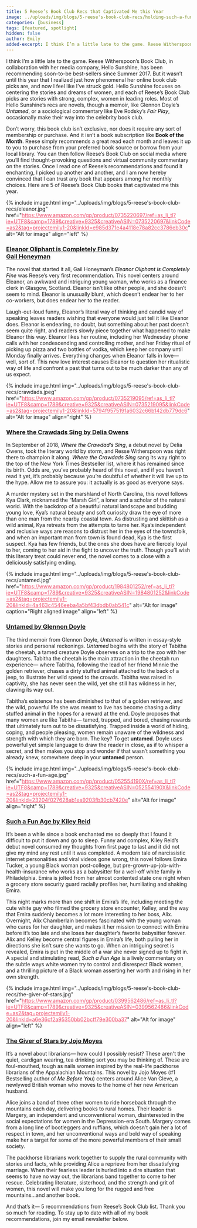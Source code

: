 ```yaml
---
title: 5 Reese’s Book Club Recs that Captivated Me this Year
image: ../uploads/img/blogs/5-reese's-book-club-recs/holding-such-a-fun-age.jpg
categories: [business]
tags: [featured, spotlight]
hidden: false
author: Emily
added-excerpt: I think I’m a little late to the game. Reese Witherspoon’s Book Club, in collaboration with her media company, Hello Sunshine, has been recommending soon-to-be best-sellers since Summer 2017. But it wasn’t until this year that I realized just how phenomenal her online book club picks are, and now I feel like I’ve struck gold.
---
```


<style> em {color: black;} p a {color: #f0506e;}</style>

I think I’m a little late to the game. Reese Witherspoon’s Book Club, in collaboration with her media company, Hello Sunshine, has been recommending soon-to-be best-sellers since Summer 2017. But it wasn’t until this year that I realized just how phenomenal her online book club picks are, and now I feel like I’ve struck gold. Hello Sunshine focuses on centering the stories and dreams of women, and each of Reese’s Book Club picks are stories with strong, complex, women in leading roles. Most of Hello Sunshine’s recs are novels, though a memoir, like Glennon Doyle’s _Untamed_, or a sociological commentary like Eve Rodsky’s _Fair Play_, occasionally make their way into the celebrity book club.

Don’t worry, this book club isn’t exclusive, nor does it require any sort of membership or purchase. And it isn’t a book subscription like **Book of the Month**. Reese simply recommends a great read each month and leaves it up to you to purchase from your preferred book source or borrow from your local library. You can then follow Reese’s Book Club on social media where you’ll find thought-provoking questions and virtual community commentary on the stories. Once I read one of Reese’s recommendations and found it enchanting, I picked up another and another, and I am now hereby convinced that I can trust any book that appears among her monthly choices. Here are 5 of Reese’s Book Club books that captivated me this year.

{% include image.html img="../uploads/img/blogs/5-reese's-book-club-recs/eleanor.jpg" href="https://www.amazon.com/gp/product/0735220697/ref=as_li_tl?ie=UTF8&camp=1789&creative=9325&creativeASIN=0735220697&linkCode=as2&tag=projectemily1-20&linkId=e985d371e4a4118e78a82cc3786eb30c" alt="Alt for image" align="left" %}

### [Eleanor Oliphant is Completely Fine by <br>Gail Honeyman](https://www.amazon.com/gp/product/0735220697/ref=as_li_tl?ie=UTF8&camp=1789&creative=9325&creativeASIN=0735220697&linkCode=as2&tag=projectemily1-20&linkId=e985d371e4a4118e78a82cc3786eb30c)

The novel that started it all, Gail Honeyman’s _Eleanor Oliphant is Completely Fine_ was Reese’s very first recommendation. This novel centers around Eleanor, an awkward and intriguing young woman, who works as a finance clerk in Glasgow, Scotland. Eleanor isn’t like other people, and she doesn’t seem to mind. Eleanor is unusually blunt, which doesn’t endear her to her co-workers, but does endear her to the reader.

Laugh-out-loud funny, Eleanor’s literal way of thinking and candid way of speaking leaves readers wishing that everyone would just tell it like Eleanor does. Eleanor is endearing, no doubt, but something about her past doesn’t seem quite right, and readers slowly piece together what happened to make Eleanor this way. Eleanor likes her routine, including her Wednesday phone calls with her condescending and controlling mother, and her Friday ritual of picking up pizza and two bottles of vodka, which keep her company until Monday finally arrives. Everything changes when Eleanor falls in love— well, sort of. This new love interest causes Eleanor to question her ritualistic way of life and confront a past that turns out to be much darker than any of us expect.

{% include image.html img="../uploads/img/blogs/5-reese's-book-club-recs/crawdads.jpeg" href="https://www.amazon.com/gp/product/0735219095/ref=as_li_tl?ie=UTF8&camp=1789&creative=9325&creativeASIN=0735219095&linkCode=as2&tag=projectemily1-20&linkId=5794f9575191a6032c66b142db779dc6" alt="Alt for image" align="right" %}

### [Where the Crawdads Sing by Delia Owens](https://www.amazon.com/gp/product/0735219095/ref=as_li_tl?ie=UTF8&camp=1789&creative=9325&creativeASIN=0735219095&linkCode=as2&tag=projectemily1-20&linkId=5794f9575191a6032c66b142db779dc6)

In September of 2018, _Where the Crawdad’s Sing_, a debut novel by Delia Owens, took the literary world by storm, and Resse Witherspoon was right there to champion it along. _Where the Crawdads Sing_ sang its way right to the top of the New York Times Bestseller list, where it has remained since its birth. Odds are, you’ve probably heard of this novel, and if you haven’t read it yet, it’s probably because you’re doubtful of whether it will live up to the hype. Allow me to assure you: it actually is as good as everyone says.

A murder mystery set in the marshland of North Carolina, this novel follows Kya Clark, nicknamed the “Marsh Girl”, a loner and a scholar of the natural world. With the backdrop of a beautiful natural landscape and budding young love, Kya’s natural beauty and soft curiosity draw the eye of more than one man from the nearby coastal town. As distrusting and skittish as a wild animal, Kya retreats from the attempts to tame her. Kya’s independent and reclusive ways are reasons to distrust her in the eyes of the townsfolk, and when an important man from town is found dead, Kya is the first suspect. Kya has few friends, but the ones she does have are fiercely loyal to her, coming to her aid in the fight to uncover the truth. Though you’ll wish this literary treat could never end, the novel comes to a close with a deliciously satisfying ending.

{% include image.html img="../uploads/img/blogs/5-reese's-book-club-recs/untamed.jpg" href="https://www.amazon.com/gp/product/1984801252/ref=as_li_tl?ie=UTF8&camp=1789&creative=9325&creativeASIN=1984801252&linkCode=as2&tag=projectemily1-20&linkId=4a463c4546eeba4a5bf43dbdb0ab541c" alt="Alt for image" caption="Right aligned image" align="left" %}

### [Untamed by Glennon Doyle](https://www.amazon.com/gp/product/1984801252/ref=as_li_tl?ie=UTF8&camp=1789&creative=9325&creativeASIN=1984801252&linkCode=as2&tag=projectemily1-20&linkId=4a463c4546eeba4a5bf43dbdb0ab541c)

The third memoir from Glennon Doyle, _Untamed_ is written in essay-style stories and personal reckonings. _Untamed_ begins with the story of Tabitha the cheetah, a tamed creature Doyle observes on a trip to the zoo with her daughters. Tabitha the cheetah is the main attraction in the cheetah run experience— where Tabitha, following the lead of her friend Minnie the golden retriever, chases a dirty stuffed animal attached to the back of a jeep, to illustrate her wild speed to the crowds. Tabitha was raised in captivity, she has never seen the wild, yet she still has wildness in her, clawing its way out.

Tabitha’s existence has been diminished to that of a golden retriever, and the wild, powerful life she was meant to live has become chasing a dirty stuffed animal in the hopes for a reward at the end. Doyle proposes that many women are like Tabitha— tamed, trapped, and bored, chasing rewards that ultimately turn out to be dissatisfying. Trapped inside a world of hiding, coping, and people pleasing, women remain unaware of the wildness and strength with which they are born. The key? To get **untamed**. Doyle uses powerful yet simple language to draw the reader in close, as if to whisper a secret, and then makes you stop and wonder if that wasn’t something you already knew, somewhere deep in your **untamed** person.

{% include image.html img="../uploads/img/blogs/5-reese's-book-club-recs/such-a-fun-age.jpg" href="https://www.amazon.com/gp/product/052554190X/ref=as_li_tl?ie=UTF8&camp=1789&creative=9325&creativeASIN=052554190X&linkCode=as2&tag=projectemily1-20&linkId=23204f027628ab1ea9203fb30cb7420e" alt="Alt for image" align="right" %}

### [Such a Fun Age by Kiley Reid](https://www.amazon.com/gp/product/052554190X/ref=as_li_tl?ie=UTF8&camp=1789&creative=9325&creativeASIN=052554190X&linkCode=as2&tag=projectemily1-20&linkId=23204f027628ab1ea9203fb30cb7420e)

It’s been a while since a book enchanted me so deeply that I found it difficult to put it down and go to sleep. Funny and complex, Kiley Reid’s debut novel consumed my thoughts from first page to last and it did not give my mind any rest until it was completed. A modern tale of narcissistic internet personalities and viral videos gone wrong, this novel follows Emira Tucker, a young Black woman post-college, but pre-grown-up-job-with-health-insurance who works as a babysitter for a well-off white family in Philadelphia. Emira is jolted from her almost contented state one night when a grocery store security guard racially profiles her, humiliating and shaking Emira.

This night marks more than one shift in Emira’s life, including meeting the cute white guy who filmed the grocery store encounter, Kelley, and the way that Emira suddenly becomes a lot more interesting to her boss, Alix. Overnight, Alix Chamberlain becomes fascinated with the young woman who cares for her daughter, and makes it her mission to connect with Emira before it’s too late and she loses her daughter’s favorite babysitter forever. Alix and Kelley become central figures in Emira’s life, both pulling her in directions she isn’t sure she wants to go. When an intriguing secret is revealed, Emira is put in the middle of a war she never signed up to fight in. A special and stimulating read, _Such a Fun Age_ is a lively commentary on the subtle ways white women try to control and disrespect Black women, and a thrilling picture of a Black woman asserting her worth and rising in her own strength.

{% include image.html img="../uploads/img/blogs/5-reese's-book-club-recs/the-giver-of-stars.jpg" href="https://www.amazon.com/gp/product/0399562486/ref=as_li_tl?ie=UTF8&camp=1789&creative=9325&creativeASIN=0399562486&linkCode=as2&tag=projectemily1-20&linkId=a6e36cf2a95350bb02bcff79e300ba37" alt="Alt for image" align="left" %}

### [The Giver of Stars by Jojo Moyes](https://www.amazon.com/gp/product/0399562486/ref=as_li_tl?ie=UTF8&camp=1789&creative=9325&creativeASIN=0399562486&linkCode=as2&tag=projectemily1-20&linkId=a6e36cf2a95350bb02bcff79e300ba37)

It’s a novel about librarians— how could I possibly resist? These aren't the quiet, cardigan wearing, tea drinking sort you may be thinking of. These are foul-mouthed, tough as nails women inspired by the real-life packhorse librarians of the Appalachian Mountains. This novel by Jojo Moyes (#1 Bestselling author of _Me Before You_) centers around Alice Van Cleve, a newlywed British woman who moves to the home of her new American husband.

Alice joins a band of three other women to ride horseback through the mountains each day, delivering books to rural homes. Their leader is Margery, an independent and unconventional woman, disinterested in the social expectations for women in the Depression-era South. Margery comes from a long line of bootleggers and ruffians, which doesn’t gain her a lot of respect in town, and her unconventional ways and bold way of speaking make her a target for some of the more powerful members of their small society.

The packhorse librarians work together to supply the rural community with stories and facts, while providing Alice a reprieve from her dissatisfying marriage. When their fearless leader is hurled into a dire situation that seems to have no way out, the librarians band together to come to her rescue. Celebrating literature, sisterhood, and the strength and grit of women, this novel will make you long for the rugged and free mountains...and another book.

And that’s it— 5 recommendations from Reese’s Book Club list. Thank you so much for reading. To stay up to date with all of my book recommendations, join my email newsletter below.
